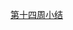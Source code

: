 [第十四周小结](https://github.com/jingc19/jingchengBDMI2020ACode/blob/main/%E7%AC%AC%E5%8D%81%E5%9B%9B%E5%91%A8.md)
